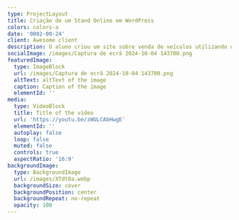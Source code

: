 ```yaml
---
type: ProjectLayout
title: Criação de um Stand Online em WordPress
colors: colors-a
date: '0002-09-24'
client: Awesome client
description: O aluno criou um site sobre venda de veículos utilizando o wordpress
socialImage: /images/Captura de ecrã 2024-10-04 143700.png
featuredImage:
  type: ImageBlock
  url: /images/Captura de ecrã 2024-10-04 143700.png
  altText: altText of the image
  caption: Caption of the image
  elementId: ''
media:
  type: VideoBlock
  title: Title of the video
  url: 'https://youtu.be/zWULCAbHwgE'
  elementId: ''
  autoplay: false
  loop: false
  muted: false
  controls: true
  aspectRatio: '16:9'
backgroundImage:
  type: BackgroundImage
  url: /images/XTdt8a.webp
  backgroundSize: cover
  backgroundPosition: center
  backgroundRepeat: no-repeat
  opacity: 100
---
```

